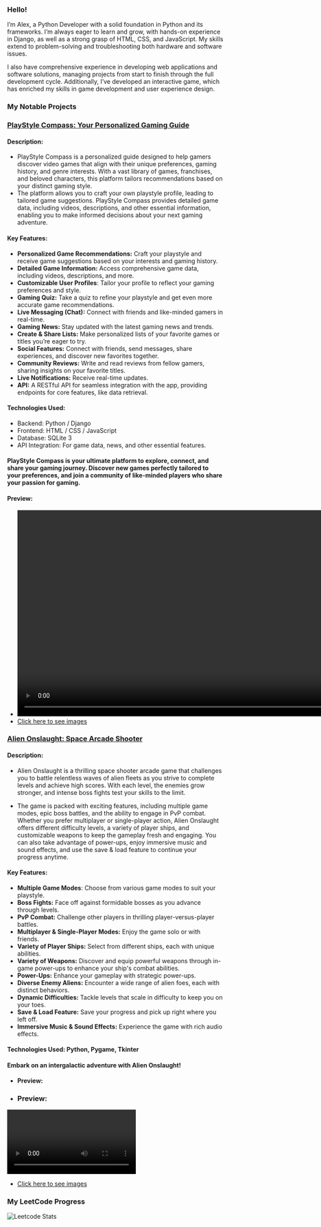 ### Hello!

I’m Alex, a Python Developer with a solid foundation in Python and its frameworks. I’m always eager to learn and grow, with hands-on experience in Django, as well as a strong grasp of HTML, CSS, and JavaScript. My skills extend to problem-solving and troubleshooting both hardware and software issues. 

I also have comprehensive experience in developing web applications and software solutions, managing projects from start to finish through the full development cycle. Additionally, I’ve developed an interactive game, which has enriched my skills in game development and user experience design.

### My Notable Projects

### [PlayStyle Compass: Your Personalized Gaming Guide](https://github.com/miron-alexandru/PlayStyleCompass)

#### Description:
- PlayStyle Compass is a personalized guide designed to help gamers discover video games that align with their unique preferences, gaming history, and genre interests. With a vast library of games, franchises, and beloved characters, this platform tailors recommendations based on your distinct gaming style.
- The platform allows you to craft your own playstyle profile, leading to tailored game suggestions. PlayStyle Compass provides detailed game data, including videos, descriptions, and other essential information, enabling you to make informed decisions about your next gaming adventure.

#### Key Features:
- **Personalized Game Recommendations:** Craft your playstyle and receive game suggestions based on your interests and gaming history.
- **Detailed Game Information:** Access comprehensive game data, including videos, descriptions, and more.
- **Customizable User Profiles**: Tailor your profile to reflect your gaming preferences and style.
- **Gaming Quiz:** Take a quiz to refine your playstyle and get even more accurate game recommendations.
- **Live Messaging (Chat):** Connect with friends and like-minded gamers in real-time.
- **Gaming News:** Stay updated with the latest gaming news and trends.
- **Create & Share Lists:** Make personalized lists of your favorite games or titles you’re eager to try.
- **Social Features:** Connect with friends, send messages, share experiences, and discover new favorites together.
- **Community Reviews:** Write and read reviews from fellow gamers, sharing insights on your favorite titles.
- **Live Notifications:** Receive real-time updates.
- **API:** A RESTful API for seamless integration with the app, providing endpoints for core features, like data retrieval.

#### Technologies Used:
- Backend: Python / Django
- Frontend: HTML / CSS / JavaScript
- Database: SQLite 3
- API Integration: For game data, news, and other essential features.
  
#### PlayStyle Compass is your ultimate platform to explore, connect, and share your gaming journey. Discover new games perfectly tailored to your preferences, and join a community of like-minded players who share your passion for gaming.

#### Preview:
- <video src="https://github.com/miron-alexandru/PlayStyleCompass/blob/main/project-preview/PlayStyle.mp4?raw=true" autoplay loop muted playsinline width="960"></video>
- [Click here to see images](https://github.com/miron-alexandru/PlayStyleCompass/tree/main/project-preview)

### [Alien Onslaught: Space Arcade Shooter](https://github.com/miron-alexandru/Alien-Onslaught)

#### Description: 
- Alien Onslaught is a thrilling space shooter arcade game that challenges you to battle relentless waves of alien fleets as you strive to complete levels and achieve high scores. With each level, the enemies grow stronger, and intense boss fights test your skills to the limit.

- The game is packed with exciting features, including multiple game modes, epic boss battles, and the ability to engage in PvP combat. Whether you prefer multiplayer or single-player action, Alien Onslaught offers different difficulty levels, a variety of player ships, and customizable weapons to keep the gameplay fresh and engaging. You can also take advantage of power-ups, enjoy immersive music and sound effects, and use the save & load feature to continue your progress anytime.

#### Key Features:
- **Multiple Game Modes**: Choose from various game modes to suit your playstyle.
- **Boss Fights:** Face off against formidable bosses as you advance through levels.
- **PvP Combat:** Challenge other players in thrilling player-versus-player battles.
- **Multiplayer & Single-Player Modes:** Enjoy the game solo or with friends.
- **Variety of Player Ships:** Select from different ships, each with unique abilities.
- **Variety of Weapons:** Discover and equip powerful weapons through in-game power-ups to enhance your ship's combat abilities.
- **Power-Ups:** Enhance your gameplay with strategic power-ups.
- **Diverse Enemy Aliens:** Encounter a wide range of alien foes, each with distinct behaviors.
- **Dynamic Difficulties:** Tackle levels that scale in difficulty to keep you on your toes.
- **Save & Load Feature:** Save your progress and pick up right where you left off.
- **Immersive Music & Sound Effects:** Experience the game with rich audio effects.

#### Technologies Used: Python, Pygame, Tkinter

#### Embark on an intergalactic adventure with Alien Onslaught!
- **Preview:**
- ### Preview:
<video src="https://miron-alexandru.github.io/Alien-Onslaught/Video.mp4"></video>
- [Click here to see images](https://github.com/miron-alexandru/Alien-Onslaught/tree/main/game_assets/images/game_images)
### My LeetCode Progress
![Leetcode Stats](https://leetcard.jacoblin.cool/miron-alexandru)
